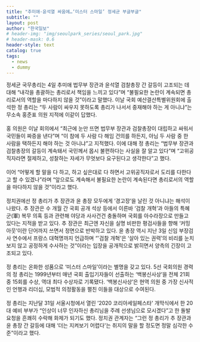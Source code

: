 ```yaml
---
title: "추미애·윤석열 싸움에…‘미스터 스마일’ 정세균 부글부글"
subtitle: ""
layout: post
author: "한국일보"
# header-img: "img/seoulpark_series/seoul_park.jpg"
# header-mask: 0.6
header-style: text
catalog: true
tags:
  - news
  - dummy
---
```


정세균 국무총리는 4일 추미애 법무부 장관과 윤석열 검찰총장 간 갈등이 고조되는 데 대해 “내각을 총괄하는 총리로서 책임을 느끼고 있다”며 “불필요한 논란이 계속되면 총리로서의 역할을 마다하지 않을 것”이라고 말했다. 이날 국회 예산결산특별위원회에 출석한 정 총리는 “두 사람이 싸우지 못하도록 총리가 나서서 중재해야 하는 게 아니냐”는 무소속 홍준표 의원 지적에 이같이 답했다.
<br>
<br>
홍 의원은 이날 회의에서 “최근에 눈만 뜨면 법무부 장관과 검찰총장이 대립하고 싸워서 국민들이 짜증을 낸다”며 “이 참에 두 사람 다 해임 건의를 하든지, 아님 두 사람 중 한 사람을 택하든지 해야 하는 것 아니냐”고 지적했다. 이에 대해 정 총리는 “법무부 장관과 검찰총장의 갈등이 계속돼서 국민께서 몹시 불편하다는 사실을 잘 알고 있다”며 “고위공직자라면 절제하고, 성찰하는 자세가 무엇보다 요구된다고 생각한다”고 했다.
<br>
<br>
이어 “어떻게 할 말을 다 하고, 하고 싶은대로 다 하면서 고위공직자로서 도리를 다한다고 할 수 있겠나”라며 “앞으로도 계속해서 불필요한 논란이 계속된다면 총리로서의 역할을 마다하지 않을 것”이라고 했다.
<br>
<br>
정치권에선 정 총리가 추 장관과 윤 총장 모두에게 ‘경고장’을 날린 것 아니냐는 해석이 나왔다. 추 장관은 수 개월 간 국회 공개 석상 등에서 이른바 ‘검찰 개혁’과 아들의 특혜 군(軍) 복무 의혹 등과 관련해 야당과 사사건건 충돌하며 국회를 아수라장으로 만들고 있다는 지적을 받고 있다. 추 장관은 최근엔 자신을 실명 비판한 평검사들을 향해 ‘커밍 아웃’이란 단어까지 쓰면서 정면으로 반박하고 있다. 윤 총장 역시 지난 3일 신임 부장검사 연수에서 프랑스 대혁명까지 언급하며 “'검찰 개혁'은 ‘살아 있는 권력’의 비리를 눈치보지 않고 공정하게 수사하는 것”이라는 입장을 공개적으로 밝히면서 양측의 긴장이 고조되고 있다.
<br>
<br>
정 총리는 온화한 성품으로 ‘미스터 스마일’이라는 별명을 갖고 있다. 5선 국회의원 경력의 정 총리는 1999년부터 매년 국회 출입기자들이 선출하는 ‘백봉신사상’을 전체 21회 중 15회를 수상, 역대 최다 수상자로 기록됐다. ‘백봉신사상’은 현역 의원 중 가장 신사적인 언행과 리더십, 모범적 의정활동을 펼친 이들을 대상으로 수여된다.
<br>
<br>
정 총리는 지난달 31일 서울시청에서 열린 ’2020 코리아세일페스타' 개막식에서 한 20대 예비 부부가 “인상이 너무 인자하신 총리님을 주례 선생님으로 모시겠다”고 한 돌발 요청을 흔쾌히 수락해 화제가 되기도 했다. 정치권 관계자는 “그런 정 총리가 추 장관과 윤 총장 간 갈등에 대해 ‘더는 지켜보기 어렵다'는 취지의 말을 할 정도면 정말 심각한 수준”이라고 했다.
<br>
<br>
